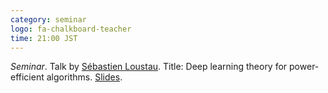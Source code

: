 ```yaml
---
category: seminar
logo: fa-chalkboard-teacher
time: 21:00 JST
---
```


*Seminar*. Talk by [Sébastien Loustau](https://sebastienloustau.github.io/). Title: Deep learning theory for power-efficient algorithms. [Slides](https://team-approx-bayes.github.io/reading/loustau.pdf).
